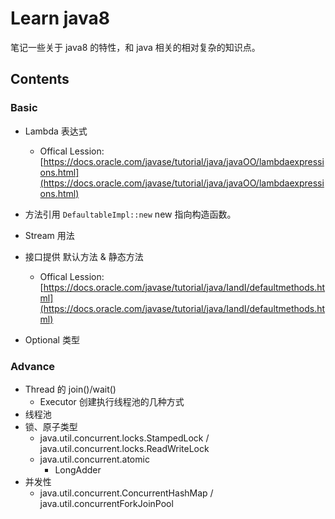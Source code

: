 # Learn java8

笔记一些关于 java8 的特性，和 java 相关的相对复杂的知识点。

## Contents

### Basic

- Lambda 表达式
  - Offical Lession: [https://docs.oracle.com/javase/tutorial/java/javaOO/lambdaexpressions.html](https://docs.oracle.com/javase/tutorial/java/javaOO/lambdaexpressions.html)

- 方法引用 
   `DefaultableImpl::new` new 指向构造函数。

- Stream 用法

- 接口提供 默认方法 & 静态方法
  - Offical Lession: [https://docs.oracle.com/javase/tutorial/java/IandI/defaultmethods.html](https://docs.oracle.com/javase/tutorial/java/IandI/defaultmethods.html)

- Optional 类型

### Advance

- Thread 的 join()/wait()
  - Executor 创建执行线程池的几种方式
- 线程池
- 锁、原子类型
  - java.util.concurrent.locks.StampedLock / java.util.concurrent.locks.ReadWriteLock
  - java.util.concurrent.atomic
    - LongAdder
- 并发性
  - java.util.concurrent.ConcurrentHashMap / java.util.concurrentForkJoinPool
